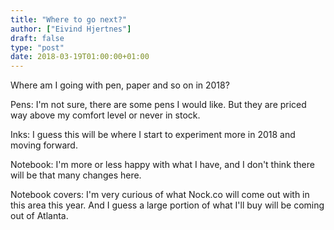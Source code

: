 ```yaml
---
title: "Where to go next?"
author: ["Eivind Hjertnes"]
draft: false
type: "post"
date: 2018-03-19T01:00:00+01:00
---
```


Where am I going with pen, paper and so on in 2018?

Pens: I'm not sure, there are some pens I would like. But they are
priced way above my comfort level or never in stock.

Inks: I guess this will be where I start to experiment more in 2018 and
moving forward.

Notebook: I'm more or less happy with what I have, and I don't think
there will be that many changes here.

Notebook covers: I'm very curious of what Nock.co will come out with in
this area this year. And I guess a large portion of what I'll buy will
be coming out of Atlanta.
